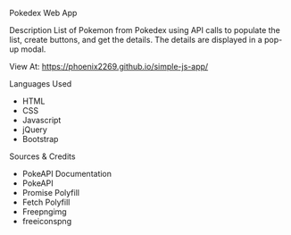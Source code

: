 Pokedex Web App

Description
List of Pokemon from Pokedex using API calls to populate the list, create buttons, and get the details.  The details are displayed in a pop-up modal.

View At: https://phoenix2269.github.io/simple-js-app/

Languages Used
* HTML
* CSS
* Javascript
* jQuery
* Bootstrap

Sources & Credits
* PokeAPI Documentation
* PokeAPI
* Promise Polyfill
* Fetch Polyfill
* Freepngimg
* freeiconspng

